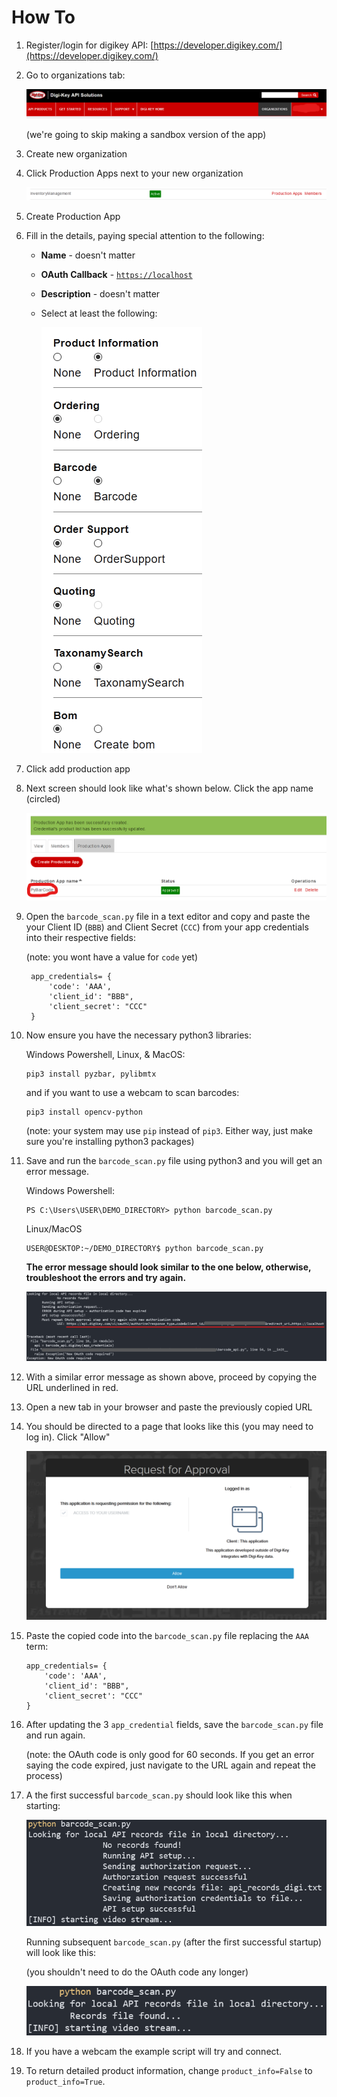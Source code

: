 # How To

1. Register/login for digikey API: [https://developer.digikey.com/](https://developer.digikey.com/)
2. Go to organizations tab:

    ![images/Untitled.png](images/Untitled.png)

    (we're going to skip making a sandbox version of the app)

3. Create new organization
4. Click Production Apps next to your new organization 

    ![images/Untitled%201.png](images/Untitled%201.png)

5. Create Production App
6. Fill in the details, paying special attention to the following:
    - **Name** - doesn't matter
    - **OAuth Callback** - [`https://localhost`](https://localhost/)
    - **Description** - doesn't matter
    - Select at least the following:

        ![images/Untitled%202.png](images/Untitled%202.png)

7. Click add production app
8. Next screen should look like what's shown below. Click the app name (circled)

    ![images/Untitled%203.png](images/Untitled%203.png)

9. Open the `barcode_scan.py` file in a text editor and copy and paste the your Client ID (`BBB`) and Client Secret (`CCC`) from your app credentials into their respective fields:

    (note: you wont have a value for `code` yet)

        app_credentials= {
            'code': 'AAA',
            'client_id': "BBB",
            'client_secret': "CCC"
        }

10. Now ensure you have the necessary python3 libraries:

    Windows Powershell, Linux, & MacOS:

        pip3 install pyzbar, pylibmtx

    and if you want to use a webcam to scan barcodes:

        pip3 install opencv-python

    (note: your system may use `pip` instead of `pip3`. Either way, just make sure you're installing python3 packages)

11. Save and run the `barcode_scan.py` file using python3 and you will get an error message.

    Windows Powershell:

        PS C:\Users\USER\DEMO_DIRECTORY> python barcode_scan.py

    Linux/MacOS

        USER@DESKTOP:~/DEMO_DIRECTORY$ python barcode_scan.py

    **The error message should look similar to the one below, otherwise, troubleshoot the errors and try again.**

    ![images/Untitled%204.png](images/Untitled%204.png)

12. With a similar error message as shown above, proceed by copying the URL underlined in red. 
13. Open a new tab in your browser and paste the previously copied URL
14. You should be directed to a page that looks like this (you may need to log in). Click "Allow"

    ![images/Untitled%205.png](images/Untitled%205.png)

15. Paste the copied code into the `barcode_scan.py` file replacing the `AAA` term:

        app_credentials= {
            'code': 'AAA',
            'client_id': "BBB",
            'client_secret': "CCC"
        }

16. After updating the 3 `app_credential` fields, save the `barcode_scan.py` file and run again.

    (note: the OAuth code is only good for 60 seconds. If you get an error saying the code expired, just navigate to the URL again and repeat the process)

17. A the first successful `barcode_scan.py` should look like this when starting:

    ![images/Untitled%206.png](images/Untitled%206.png)

    Running subsequent `barcode_scan.py` (after the first successful startup) will look like this:

    (you shouldn't need to do the OAuth code any longer)

    ![images/Untitled%207.png](images/Untitled%207.png)

18. If you have a webcam the example script will try and connect.

19. To return detailed product information, change `product_info=False` to `product_info=True`.